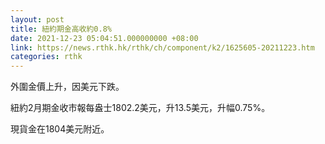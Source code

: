 ```yaml
---
layout: post
title: 紐約期金高收約0.8%
date: 2021-12-23 05:04:51.000000000 +08:00
link: https://news.rthk.hk/rthk/ch/component/k2/1625605-20211223.htm
categories: rthk
---
```


外圍金價上升，因美元下跌。

紐約2月期金收市報每盎士1802.2美元，升13.5美元，升幅0.75%。

現貨金在1804美元附近。
